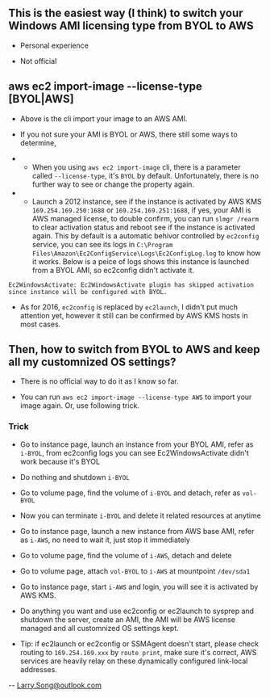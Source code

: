 
## This is the easiest way (I think) to switch your Windows AMI licensing type from BYOL to AWS

* Personal experience

* Not official

## aws ec2 import-image --license-type [BYOL|AWS]

* Above is the cli import your image to an AWS AMI.

* If you not sure your AMI is BYOL or AWS, there still some ways to determine,

* * When you using `aws ec2 import-image` cli, there is a parameter called `--license-type`, it's `BYOL` by default. Unfortunately, there is no further way to see or change the property again.

* * Launch a 2012 instance, see if the instance is activated by AWS KMS `169.254.169.250:1688` or `169.254.169.251:1688`, if yes, your AMI is AWS managed license, to double confirm, you can run `slmgr /rearm` to clear activation status and reboot see if the instance is activated again. This by default is a automatic behivor controlled by `ec2config` service, you can see its logs in `C:\Program Files\Amazon\Ec2ConfigService\Logs\Ec2ConfigLog.log` to know how it works. Below is a peice of logs shows this instance is launched from a BYOL AMI, so ec2config didn't activate it.

```
Ec2WindowsActivate: Ec2WindowsActivate plugin has skipped activation since instance will be configured with BYOL.
```

* As for 2016, `ec2config` is replaced by `ec2launch`, I didn't put much attention yet, however it still can be confirmed by AWS KMS hosts in most cases.

## Then, how to switch from BYOL to AWS and keep all my customnized OS settings?

* There is no official way to do it as I know so far.

* You can run `aws ec2 import-image --license-type AWS` to import your image again. Or, use following trick.

### Trick

* Go to instance page, launch an instance from your BYOL AMI, refer as `i-BYOL`, from ec2config logs you can see Ec2WindowsActivate didn't work because it's BYOL

* Do nothing and shutdown `i-BYOL`

* Go to volume page, find the volume of `i-BYOL` and detach, refer as `vol-BYOL`

* Now you can terminate `i-BYOL` and delete it related resources at anytime

* Go to instance page, launch a new instance from AWS base AMI, refer as `i-AWS`, no need to wait it, just stop it immediately

* Go to volume page, find the volume of `i-AWS`, detach and delete

* Go to volume page, attach `vol-BYOL` to `i-AWS` at mountpoint `/dev/sda1`

* Go to instance page, start `i-AWS` and login, you will see it is activated by AWS KMS.

* Do anything you want and use ec2config or ec2launch to sysprep and shutdown the server, create an AMI, the AMI will be AWS license managed and  all customnized OS settings kept.

* Tip: if ec2launch or ec2config or SSMAgent doesn't start, please check routing to `169.254.169.xxx` by `route print`, make sure it's correct, AWS services are heavily relay on these dynamically configured link-local addresses.

-- Larry.Song@outlook.com







